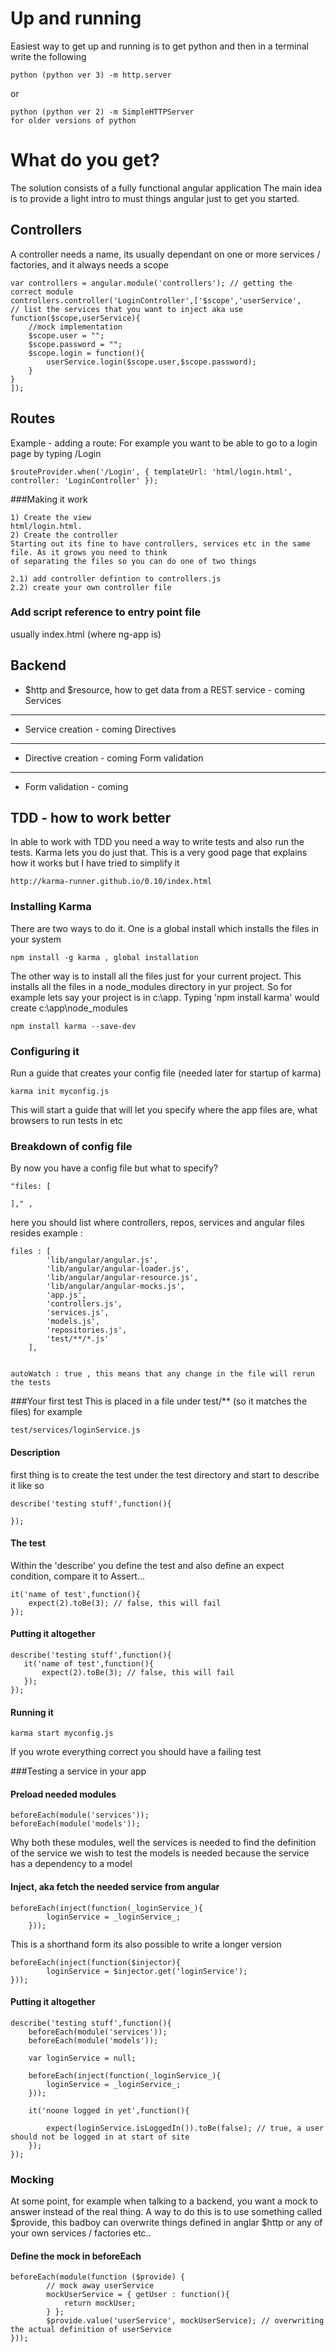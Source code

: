 Up and running
================
Easiest way to get up and running is to get python and then in a terminal write the following

	python (python ver 3) -m http.server
or

	python (python ver 2) -m SimpleHTTPServer 
    for older versions of python

What do you get?
================
The solution consists of a fully functional angular application
The main idea is to provide a light intro to must things angular just to get you started.

Controllers
-----------
A controller needs a name, its usually dependant on one or more services / factories, and it always needs a scope
	
	var controllers = angular.module('controllers'); // getting the correct module
	controllers.controller('LoginController',['$scope','userService',    // list the services that you want to inject aka use
    function($scope,userService){
        //mock implementation
        $scope.user = "";
        $scope.password = "";
        $scope.login = function(){
            userService.login($scope.user,$scope.password);
        }
    }
	]);

Routes
-----------
Example - adding a route:
For example you want to be able to go to a login page by typing /Login

	$routeProvider.when('/Login', { templateUrl: 'html/login.html', controller: 'LoginController' });

###Making it work

	1) Create the view  
	html/login.html.
	2) Create the controller
	Starting out its fine to have controllers, services etc in the same file. As it grows you need to think
	of separating the files so you can do one of two things 
	
	2.1) add controller defintion to controllers.js
	2.2) create your own controller file
### Add script reference to entry point file 
usually index.html (where ng-app is)


Backend
-----------
* $http and $resource, how to get data from a REST service - coming
Services
----------
* Service creation - coming
Directives
----------
* Directive creation - coming
Form validation
----------
* Form validation - coming

TDD - how to work better 
---------- 
In able to work with TDD you need a way to write tests and also run the tests. Karma lets you do just that.
This is a very good page that explains how it works but I have tried to simplify it

	http://karma-runner.github.io/0.10/index.html
### Installing Karma
There are two ways to do it. One is a global install which installs the files in your system

	npm install -g karma , global installation
The other way is to install all the files just for your current project. This installs all the files in a node_modules directory in yur project. So for example lets say your project is in c:\app. Typing 'npm install karma' would create c:\app\node_modules 

	npm install karma --save-dev  

### Configuring it

Run a guide that creates your config file (needed later for startup of karma)

	karma init myconfig.js
This will start a guide that will let you specify where the app files are, what browsers to run tests in etc
### Breakdown of config file
By now you have a config file but what to specify?

    "files: [

    ]," , 
here you should list where controllers, repos, services and angular files resides
example :

    files : [
            'lib/angular/angular.js',
            'lib/angular/angular-loader.js',
            'lib/angular/angular-resource.js',
            'lib/angular/angular-mocks.js',
            'app.js',
            'controllers.js',
            'services.js',
            'models.js',
            'repositories.js',
            'test/**/*.js'
        ],


	autoWatch : true , this means that any change in the file will rerun the tests

###Your first test
This is placed in a file under test/** (so it matches the files)  for example
 
	test/services/loginService.js

#### Description

first thing is to create the test under the test directory and start to describe it like so

    describe('testing stuff',function(){

    });

#### The test
Within the 'describe' you define the test and also define an expect condition, compare it to Assert...

    it('name of test',function(){
        expect(2).toBe(3); // false, this will fail
    });


#### Putting it altogether

    describe('testing stuff',function(){
       it('name of test',function(){
           expect(2).toBe(3); // false, this will fail
       });
    });


#### Running it

	karma start myconfig.js
If you wrote everything correct you should have a failing test

###Testing a service in your app

#### Preload needed modules

    beforeEach(module('services'));
    beforeEach(module('models'));

Why both these modules, well the services is needed to find the definition of the service we wish to test
the models is needed because the service has a dependency to a model
#### Inject, aka fetch the needed service from angular

    beforeEach(inject(function(_loginService_){
            loginService = _loginService_;
        }));

This is a shorthand form its also possible to write a longer version

    beforeEach(inject(function($injector){
            loginService = $injector.get('loginService');
    }));

#### Putting it altogether

    describe('testing stuff',function(){
        beforeEach(module('services'));
        beforeEach(module('models'));

        var loginService = null;

        beforeEach(inject(function(_loginService_){
            loginService = _loginService_;
        }));

        it('noone logged in yet',function(){

            expect(loginService.isLoggedIn()).toBe(false); // true, a user should not be logged in at start of site
        });
    });

### Mocking
At some point, for example when talking to a backend, you want a mock to answer instead of the real thing.
A way to do this is to use something called $provide, this badboy can overwrite things defined in anglar $http or
any of your own services / factories etc..
#### Define the mock in beforeEach

    beforeEach(module(function ($provide) {
            // mock away userService
            mockUserService = { getUser : function(){
                return mockUser;
            } };
            $provide.value('userService', mockUserService); // overwriting the actual definition of userService
    }));












